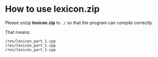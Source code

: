 How to use lexicon.zip
==========

Please unzip **lexicon.zip** to `./` so that the program can compile correctly.

That means:

    /res/lexicon_part_1.cpp
    /res/lexicon_part_1.cpp
    /res/lexicon_part_1.cpp
